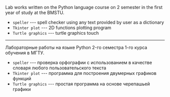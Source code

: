 Lab works written on the Python language course on 2 semester in the first year of study at the BMSTU.
- `speller` --- spell checker using any text provided by user as a dictionary
- `Tkinter plot` --- 2D functions plotting program
- `Turtle graphics` --- turtle graphics touch

---
Лабораторные работы на языке Python 2-го семестра 1-го курса обучения в МГТУ.
- `speller` --- проверка орфографии с использованием в качестве словаря любого пользовательского текста
- `Tkinter plot` --- программа для построения двумерных графиков функций
- `Turtle graphics` --- простая программа на основе черепашьей графики
